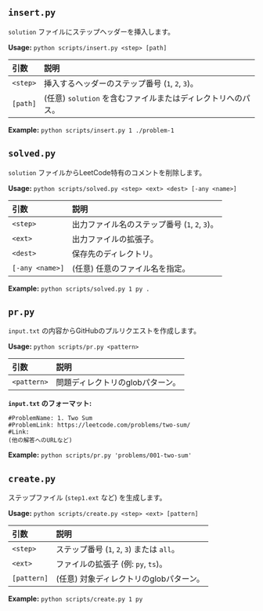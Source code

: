 ## `insert.py`

`solution` ファイルにステップヘッダーを挿入します。

**Usage:** `python scripts/insert.py <step> [path]`

| 引数     | 説明                                                         |
| :------- | :----------------------------------------------------------- |
| `<step>` | 挿入するヘッダーのステップ番号 (`1`, `2`, `3`)。             |
| `[path]` | (任意) `solution` を含むファイルまたはディレクトリへのパス。 |

**Example:** `python scripts/insert.py 1 ./problem-1`


## `solved.py`

`solution` ファイルからLeetCode特有のコメントを削除します。

**Usage:** `python scripts/solved.py <step> <ext> <dest> [-any <name>]`

| 引数          | 説明                                     |
| :------------ | :--------------------------------------- |
| `<step>`      | 出力ファイル名のステップ番号 (`1`, `2`, `3`)。 |
| `<ext>`       | 出力ファイルの拡張子。                   |
| `<dest>`      | 保存先のディレクトリ。                   |
| `[-any <name>]` | (任意) 任意のファイル名を指定。          |

**Example:** `python scripts/solved.py 1 py .`


## `pr.py`

`input.txt` の内容からGitHubのプルリクエストを作成します。

**Usage:** `python scripts/pr.py <pattern>`

| 引数        | 説明                                 |
| :---------- | :----------------------------------- |
| `<pattern>` | 問題ディレクトリのglobパターン。     |

**`input.txt` のフォーマット:**
```
#ProblemName: 1. Two Sum
#ProblemLink: https://leetcode.com/problems/two-sum/
#Link:
(他の解答へのURLなど)
```

**Example:** `python scripts/pr.py 'problems/001-two-sum'`


## `create.py`

ステップファイル (`step1.ext` など) を生成します。

**Usage:** `python scripts/create.py <step> <ext> [pattern]`

| 引数        | 説明                                               |
| :---------- | :------------------------------------------------- |
| `<step>`    | ステップ番号 (`1`, `2`, `3`) または `all`。        |
| `<ext>`     | ファイルの拡張子 (例: `py`, `ts`)。                |
| `[pattern]` | (任意) 対象ディレクトリのglobパターン。            |

**Example:** `python scripts/create.py 1 py`
